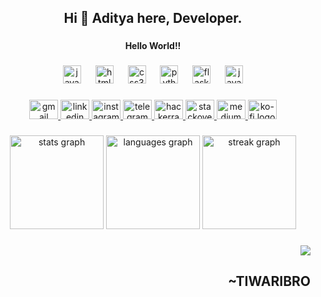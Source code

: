 <h2 align="center">Hi 👋 Aditya here, Developer.</h2>

###

<h4 align="center">Hello World!!</h4>

###

<div align="center">
  <img src="https://cdn.jsdelivr.net/gh/devicons/devicon/icons/javascript/javascript-plain.svg" height="29" alt="javascript logo"  />
  <img width="15" />
  <img src="https://cdn.jsdelivr.net/gh/devicons/devicon/icons/html5/html5-plain-wordmark.svg" height="29" alt="html5 logo"  />
  <img width="15" />
  <img src="https://cdn.jsdelivr.net/gh/devicons/devicon/icons/css3/css3-plain-wordmark.svg" height="29" alt="css3 logo"  />
  <img width="15" />
  <img src="https://cdn.jsdelivr.net/gh/devicons/devicon/icons/python/python-original-wordmark.svg" height="29" alt="python logo"  />
  <img width="15" />
  <img src="https://skillicons.dev/icons?i=flask" height="29" alt="flask logo"  />
  <img width="15" />
  <img src="https://cdn.jsdelivr.net/gh/devicons/devicon/icons/java/java-plain-wordmark.svg" height="29" alt="java logo"  />
</div>

###

<div align="center">
  <a href="aditya.kaushik2505@gmail.com" target="_blank">
    <img src="https://raw.githubusercontent.com/maurodesouza/profile-readme-generator/master/src/assets/icons/social/gmail/default.svg" width="46" height="31" alt="gmail logo"  />
  </a>
  <a href="https://www.linkedin.com/in/349aditya/" target="_blank">
    <img src="https://raw.githubusercontent.com/maurodesouza/profile-readme-generator/master/src/assets/icons/social/linkedin/default.svg" width="46" height="31" alt="linkedin logo"  />
  </a>
  <a href="https://www.instagram.com/_aditya_kaushik1/" target="_blank">
    <img src="https://raw.githubusercontent.com/maurodesouza/profile-readme-generator/master/src/assets/icons/social/instagram/default.svg" width="46" height="31" alt="instagram logo"  />
  </a>
  <a href="https://twitter.com/669aditya" target="_blank>
    <img src="https://raw.githubusercontent.com/maurodesouza/profile-readme-generator/master/src/assets/icons/social/twitter/default.svg" width="46" height="31" alt="twitter logo"  />
  </a>
  <a href="https://t.me/Aditya_349" target="_blank">
    <img src="https://raw.githubusercontent.com/maurodesouza/profile-readme-generator/master/src/assets/icons/social/telegram/default.svg" width="46" height="31" alt="telegram logo"  />
  </a>
  <a href="https://www.hackerrank.com/ankushtiwari" target="_blank">
    <img src="https://raw.githubusercontent.com/maurodesouza/profile-readme-generator/master/src/assets/icons/social/hackerrank/default.svg" width="46" height="31" alt="hackerrank logo"  />
  </a>
  <a href="https://stackoverflow.com/users/21005066/ankush-tiwari" target="_blank">
    <img src="https://raw.githubusercontent.com/maurodesouza/profile-readme-generator/master/src/assets/icons/social/stackoverflow/default.svg" width="46" height="31" alt="stackoverflow logo"  />
  </a>
  <a href="https://medium.com/@tiwariankush" target="_blank">
    <img src="https://raw.githubusercontent.com/maurodesouza/profile-readme-generator/master/src/assets/icons/social/medium/default.svg" width="46" height="31" alt="medium logo"  />
  </a>
  <a href="https://ko-fi.com/tiwaribro/" target="_blank">
    <img src="https://raw.githubusercontent.com/maurodesouza/profile-readme-generator/master/src/assets/icons/social/ko-fi/default.svg" width="46" height="31" alt="ko-fi logo"  />
  </a>
</div>

###

<div align="center">
  <img src="https://github-readme-stats.vercel.app/api?username=TiwariBro&hide_title=false&hide_rank=true&show_icons=true&include_all_commits=true&count_private=true&disable_animations=false&theme=dracula&locale=en&hide_border=true&order=1" height="150" alt="stats graph"  />
  <img src="https://github-readme-stats.vercel.app/api/top-langs?username=TiwariBro&locale=en&hide_title=false&layout=compact&card_width=320&langs_count=5&theme=dracula&hide_border=true&order=2" height="150" alt="languages graph"  />
  <img src="https://streak-stats.demolab.com?user=TiwariBro&locale=en&mode=daily&theme=dracula&hide_border=true&border_radius=5&order=3" height="150" alt="streak graph"  />
</div>

###

<div align="right">
  <img src="https://profile-counter.glitch.me/TiwariBro/count.svg?"  />
</div>

###

<h2 align="right">~TIWARIBRO</h2>

###
